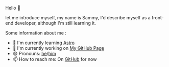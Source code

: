Hello 👋

let me introduce myself, my name is Sammy, I'd describe myself as a front-end developer, although I'm still learning it. 

Some information about me :

- 🌱 I'm currently learning [Astro](https://astro.build)
- 🔭 I'm currently working on [My GitHub Page](https://ooling.github.io)
- 😄 Pronouns: [he](https://en.m.wikipedia.org/wiki/He_(pronoun))/[him](https://en.m.wikipedia.org/wiki/He_(pronoun)) 
- 📫 How to reach me: On [GitHub](https://github.com/ooling) for now
<!--- 👯 I’m looking to collaborate on ...-->
<!--- 🤔 I’m looking for help with ...-->
<!--- 💬 Ask me about ...-->
<!--- ⚡ Fun fact: ...-->
